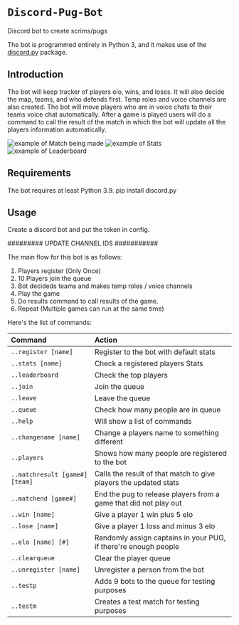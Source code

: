 # `Discord-Pug-Bot`
Discord bot to create scrims/pugs

The bot is programmed entirely in Python 3, and it makes use of the [discord.py](https://github.com/Rapptz/discord.py) package.

## Introduction

The bot will keep tracker of players elo, wins, and loses. It will also decide the map, teams, and who defends first. Temp roles and voice channels are also created. The bot will move players who are in voice chats to their teams voice chat automatically. After a game is played users will do a command to call the result of the match in which the bot will update all the players information automatically.

![example of Match being made]('data/LN7Jt9L.png')
![example of Stats](https://imgur.com/gaGzC7z)
![example of Leaderboard](https://imgur.com/LN7Jt9L)


## Requirements

The bot requires at least Python 3.9. 
pip install discord.py

## Usage

Create a discord bot and put the token in config.

######### UPDATE CHANNEL IDS ###########

The main flow for this bot is as follows:

1. Players register (Only Once)
2. 10 Players join the queue
3. Bot decideds teams and makes temp roles / voice channels
4. Play the game
5. Do results command to call results of the game.
6. Repeat
(Multiple games can run at the same time)

Here's the list of commands:

| Command                       | Action                                                                                                     |
| :---------------------------- | :--------------------------------------------------------------------------------------------------------- |
| `..register [name]`           | Register to the bot with default stats                                                                     |
| `..stats [name]`              | Check a registered players Stats                                                                           |
| `..leaderboard   `            | Check the top players                                                                                      |
| `..join`                      | Join the queue                                                                                             |
| `..leave`                     | Leave the queue                                                                                            |
| `..queue `                    | Check how many people are in queue                                                                         |
| `..help`                      | Will show a list of commands                                                                               |
| `..changename [name]`         | Change a players name to something different                                                               |
| `..players`                   | Shows how many people are registered to the bot                                                            |
| `..matchresult [game#] [team]`| Calls the result of that match to give players the updated stats                                           |
| `..matchend [game#]`          | End the pug to release players from a game that did not play out                                           |
| `..win [name]`                | Give a player 1 win plus 5 elo                                                                             |
| `..lose [name]`               | Give a player 1 loss and minus 3 elo                                                                       |
| `..elo [name] [#]`            | Randomly assign captains in your PUG, if there're enough people                                            |
| `..clearqueue`                | Clear the player queue                                                                                     |
| `..unregister [name]`         | Unregister a person from the bot                                                                           |
| `..testp`                     | Adds 9 bots to the queue for testing purposes                                                              |
| `..testm`                     | Creates a test match for testing purposes                                                                  |
